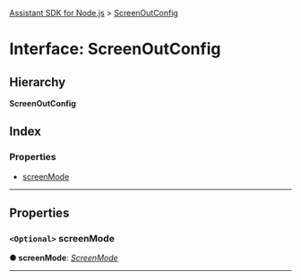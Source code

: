 [Assistant SDK for Node.js](../README.md) > [ScreenOutConfig](../interfaces/screenoutconfig.md)

# Interface: ScreenOutConfig

## Hierarchy

**ScreenOutConfig**

## Index

### Properties

* [screenMode](screenoutconfig.md#screenmode)

---

## Properties

<a id="screenmode"></a>

### `<Optional>` screenMode

**● screenMode**: *[ScreenMode](../enums/screenmode.md)*

___

